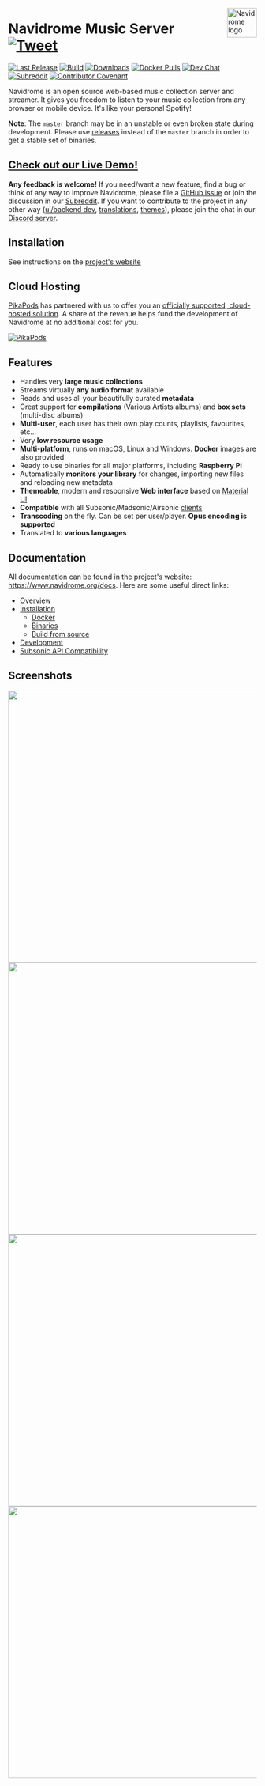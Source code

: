 <a href="https://www.navidrome.org"><img src="resources/logo-192x192.png" alt="Navidrome logo" title="navidrome" align="right" height="60px" /></a>

# Navidrome Music Server &nbsp;[![Tweet](https://img.shields.io/twitter/url/http/shields.io.svg?style=social)](https://twitter.com/intent/tweet?text=Tired%20of%20paying%20for%20music%20subscriptions%2C%20and%20not%20finding%20what%20you%20really%20like%3F%20Roll%20your%20own%20streaming%20service%21&url=https://navidrome.org&via=navidrome)

[![Last Release](https://img.shields.io/github/v/release/navidrome/navidrome?logo=github&label=latest&style=flat-square)](https://github.com/navidrome/navidrome/releases)
[![Build](https://img.shields.io/github/actions/workflow/status/navidrome/navidrome/pipeline.yml?branch=master&logo=github&style=flat-square)](https://nightly.link/navidrome/navidrome/workflows/pipeline/master)
[![Downloads](https://img.shields.io/github/downloads/navidrome/navidrome/total?logo=github&style=flat-square)](https://github.com/navidrome/navidrome/releases/latest)
[![Docker Pulls](https://img.shields.io/docker/pulls/deluan/navidrome?logo=docker&label=pulls&style=flat-square)](https://hub.docker.com/r/deluan/navidrome)
[![Dev Chat](https://img.shields.io/discord/671335427726114836?logo=discord&label=discord&style=flat-square)](https://discord.gg/xh7j7yF)
[![Subreddit](https://img.shields.io/badge/%2Fr%2Fnavidrome-%2B3000-red?logo=reddit)](https://www.reddit.com/r/navidrome/)
[![Contributor Covenant](https://img.shields.io/badge/Contributor%20Covenant-v2.0-ff69b4.svg?style=flat-square)](CODE_OF_CONDUCT.md)

Navidrome is an open source web-based music collection server and streamer. It gives you freedom to listen to your
music collection from any browser or mobile device. It's like your personal Spotify! 


**Note**: The `master` branch may be in an unstable or even broken state during development. 
Please use [releases](https://github.com/navidrome/navidrome/releases) instead of 
the `master` branch in order to get a stable set of binaries.

## [Check out our Live Demo!](https://www.navidrome.org/demo/)

__Any feedback is welcome!__ If you need/want a new feature, find a bug or think of any way to improve Navidrome, 
please file a [GitHub issue](https://github.com/navidrome/navidrome/issues) or join the discussion in our 
[Subreddit](https://www.reddit.com/r/navidrome/). If you want to contribute to the project in any other way 
([ui/backend dev](https://www.navidrome.org/docs/developers/), 
[translations](https://www.navidrome.org/docs/developers/translations/), 
[themes](https://www.navidrome.org/docs/developers/creating-themes)), please join the chat in our 
[Discord server](https://discord.gg/xh7j7yF). 

## Installation

See instructions on the [project's website](https://www.navidrome.org/docs/installation/)

## Cloud Hosting

[PikaPods](https://www.pikapods.com) has partnered with us to offer you an 
[officially supported, cloud-hosted solution](https://www.navidrome.org/docs/installation/managed/#pikapods). 
A share of the revenue helps fund the development of Navidrome at no additional cost for you.

[![PikaPods](https://www.pikapods.com/static/run-button.svg)](https://www.pikapods.com/pods?run=navidrome)

## Features
 
 - Handles very **large music collections**
 - Streams virtually **any audio format** available
 - Reads and uses all your beautifully curated **metadata**
 - Great support for **compilations** (Various Artists albums) and **box sets** (multi-disc albums)
 - **Multi-user**, each user has their own play counts, playlists, favourites, etc...
 - Very **low resource usage**
 - **Multi-platform**, runs on macOS, Linux and Windows. **Docker** images are also provided
 - Ready to use binaries for all major platforms, including **Raspberry Pi**
 - Automatically **monitors your library** for changes, importing new files and reloading new metadata 
 - **Themeable**, modern and responsive **Web interface** based on [Material UI](https://material-ui.com)
 - **Compatible** with all Subsonic/Madsonic/Airsonic [clients](https://www.navidrome.org/docs/overview/#apps)
 - **Transcoding** on the fly. Can be set per user/player. **Opus encoding is supported**
 - Translated to **various languages**

## Documentation
All documentation can be found in the project's website: https://www.navidrome.org/docs. 
Here are some useful direct links:

- [Overview](https://www.navidrome.org/docs/overview/)
- [Installation](https://www.navidrome.org/docs/installation/)
  - [Docker](https://www.navidrome.org/docs/installation/docker/)
  - [Binaries](https://www.navidrome.org/docs/installation/pre-built-binaries/)
  - [Build from source](https://www.navidrome.org/docs/installation/build-from-source/)
- [Development](https://www.navidrome.org/docs/developers/)
- [Subsonic API Compatibility](https://www.navidrome.org/docs/developers/subsonic-api/)

## Screenshots

<p align="left">
    <img height="550" src="https://raw.githubusercontent.com/navidrome/navidrome/master/.github/screenshots/ss-mobile-login.png">
    <img height="550" src="https://raw.githubusercontent.com/navidrome/navidrome/master/.github/screenshots/ss-mobile-player.png">
    <img height="550" src="https://raw.githubusercontent.com/navidrome/navidrome/master/.github/screenshots/ss-mobile-album-view.png">
    <img width="550" src="https://raw.githubusercontent.com/navidrome/navidrome/master/.github/screenshots/ss-desktop-player.png">
</p>
